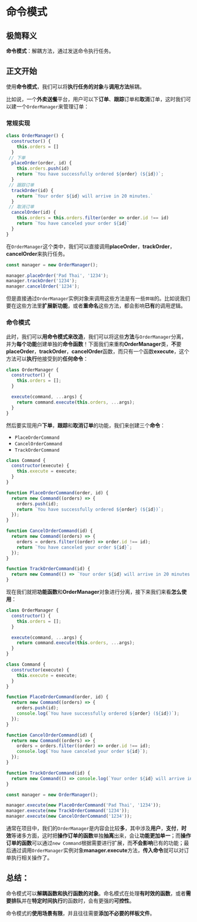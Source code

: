 # 命令模式

## 极简释义

**命令模式**：解耦方法，通过发送命令执行任务。

## 正文开始

使用**命令模式**，我们可以将**执行任务的对象**与**调用方法**解耦。

比如说，一个**外卖送餐**平台，用户可以下**订单**、**跟踪**订单和**取消**订单，这时我们可以建一个`OrderManager`来管理订单：

### 常规实现

```js
class OrderManager() {
  constructor() {
    this.orders = []
  }
 // 下单
  placeOrder(order, id) {
    this.orders.push(id)
    return `You have successfully ordered ${order} (${id})`;
  }
 // 跟踪订单
  trackOrder(id) {
    return `Your order ${id} will arrive in 20 minutes.`
  }
 // 取消订单
  cancelOrder(id) {
    this.orders = this.orders.filter(order => order.id !== id)
    return `You have canceled your order ${id}`
  }
}
```

在`OrderManager`这个类中，我们可以直接调用**placeOrder**，**trackOrder**，**cancelOrder**来执行任务。

```js
const manager = new OrderManager();

manager.placeOrder('Pad Thai', '1234');
manager.trackOrder('1234');
manager.cancelOrder('1234');
```

但是直接通过`OrderManager`实例对象来调用这些方法是有一些`弊端`的。比如说我们要在这些方法里**扩展新功能**，或者**重命名**这些方法，都会影响**已有**的调用逻辑。

### 命令模式

此时，我们可以**用命令模式来改造**，我们可以将这些**方法**与`OrderManager`分离，并为**每个功能**创建单独的**命令函数**！下面我们来重构**OrderManager**类，**不**要**placeOrder**，**trackOrder**，**cancelOrder**函数，而只有一个函数**execute**，这个方法可以**执行**他接受到的**任何命令**：

```js
class OrderManager {
  constructor() {
    this.orders = [];
  }

  execute(command, ...args) {
    return command.execute(this.orders, ...args);
  }
}
```

然后要实现用户**下单**，**跟踪**和**取消订单**的功能，我们来创建三个**命令**：

- `PlaceOrderCommand`
- `CancelOrderCommand`
- `TrackOrderCommand`

```js
class Command {
  constructor(execute) {
    this.execute = execute;
  }
}

function PlaceOrderCommand(order, id) {
  return new Command((orders) => {
    orders.push(id);
    return `You have successfully ordered ${order} (${id})`;
  });
}

function CancelOrderCommand(id) {
  return new Command((orders) => {
    orders = orders.filter((order) => order.id !== id);
    return `You have canceled your order ${id}`;
  });
}

function TrackOrderCommand(id) {
  return new Command(() => `Your order ${id} will arrive in 20 minutes.`);
}
```

现在我们就把**功能函数**和**OrderManager**对象进行分离，接下来我们来看**怎么使用**：

```js
class OrderManager {
  constructor() {
    this.orders = [];
  }

  execute(command, ...args) {
    return command.execute(this.orders, ...args);
  }
}

class Command {
  constructor(execute) {
    this.execute = execute;
  }
}

function PlaceOrderCommand(order, id) {
  return new Command((orders) => {
    orders.push(id);
    console.log(`You have successfully ordered ${order} (${id})`);
  });
}

function CancelOrderCommand(id) {
  return new Command((orders) => {
    orders = orders.filter((order) => order.id !== id);
    console.log(`You have canceled your order ${id}`);
  });
}

function TrackOrderCommand(id) {
  return new Command(() => console.log(`Your order ${id} will arrive in 20 minutes.`));
}

const manager = new OrderManager();

manager.execute(new PlaceOrderCommand('Pad Thai', '1234'));
manager.execute(new TrackOrderCommand('1234'));
manager.execute(new CancelOrderCommand('1234'));
```

通常在项目中，我们的`OrderManager`是内容会比较**多**，其中涉及**用户**，**支付**，**时效**等诸多方面，这时把**操作订单的函数**单独**抽离**出来，会让**功能更加单一**；而**操作订单的函数**可以通过`new Command`根据需要进行扩展，而**不会影响**已有的功能；最后通过调用`OrderManager`实例对象**manager.execute**方法，**传入命令**就可以对订单执行相关操作了。

## 总结：

命令模式可以**解耦函数和执行函数的对象**。命名模式在处理**有时效的函数**，或者**需要排队**并在**特定时间执行**的函数时，会有更强的**可控性**。

命令模式的**使用场景有限**，并且往往需要**添加不必要的样板文件**。
